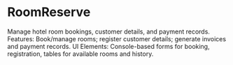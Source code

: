 # RoomReserve
Manage hotel room bookings, customer details, and payment records.
Features: Book/manage rooms; register customer details; generate invoices and payment records.
UI Elements: Console-based forms for booking, registration, tables for available rooms and history.